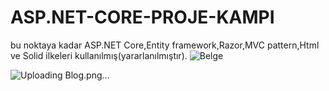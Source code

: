 # ASP.NET-CORE-PROJE-KAMPI
bu noktaya kadar ASP.NET Core,Entity framework,Razor,MVC pattern,Html ve Solid ilkeleri kullanılmış(yararlanılmıştır). 
![Belge](https://github.com/kubilayytpkts/ASP.NET-CORE-PROJE-KAMPI/assets/119957098/0e6052ff-39bd-4138-b0c6-0d09120a775a)

![Uploading Blog.png…]()
